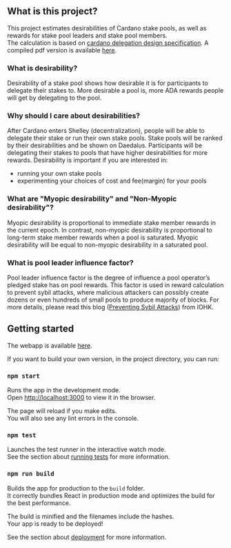## What is this project?

This project estimates desirabilities of Cardano stake pools, as well as rewards for stake pool leaders and stake pool members. <br>
The calculation is based on [cardano delegation design specification](https://github.com/input-output-hk/cardano-ledger-specs/tree/master/shelley/design-spec). A compiled pdf version is available [here](https://github.com/cffls/cardano-stake-pool-desirability/blob/master/delegation_design_spec.pdf).

### What is desirability?

Desirability of a stake pool shows how desirable it is for participants to delegate their stakes to. More desirable a pool is, more ADA rewards people will get by delegating to the pool.

### Why should I care about desirabilities?

After Cardano enters Shelley (decentralization), people will be able to delegate their stake or run their own stake pools. Stake pools will be ranked by their desirabilities and be shown on Daedalus. Participants will be delegating their stakes to pools that have higher desirabilities for more rewards. Desirability is important if you are interested in:
* running your own stake pools
* experimenting your choices of cost and fee(margin) for your pools

### What are "Myopic desirability" and "Non-Myopic desirability"?

Myopic desirability is proportional to immediate stake member rewards in the current epoch. In contrast, non-myopic desirability is proportional to long-term stake member rewards when a pool is saturated. Myopic desirability will be equal to non-myopic desirability in a saturated pool.

### What is pool leader influence factor?

Pool leader influence factor is the degree of influence a pool operator’s pledged stake has on pool rewards. This factor is used in reward calculation to prevent sybil attacks, where malicious attackers can possibly create dozens or even hundreds of small pools to produce majority of blocks. For more details, please read this blog ([Preventing Sybil Attacks](https://iohk.io/blog/preventing-sybil-attacks/)) from IOHK.

## Getting started

The webapp is available [here](https://cffls.github.io/cardano-stake-pool-desirability/).

If you want to build your own version, in the project directory, you can run:

### `npm start`

Runs the app in the development mode.<br>
Open [http://localhost:3000](http://localhost:3000) to view it in the browser.

The page will reload if you make edits.<br>
You will also see any lint errors in the console.

### `npm test`

Launches the test runner in the interactive watch mode.<br>
See the section about [running tests](https://facebook.github.io/create-react-app/docs/running-tests) for more information.

### `npm run build`

Builds the app for production to the `build` folder.<br>
It correctly bundles React in production mode and optimizes the build for the best performance.

The build is minified and the filenames include the hashes.<br>
Your app is ready to be deployed!

See the section about [deployment](https://facebook.github.io/create-react-app/docs/deployment) for more information.

